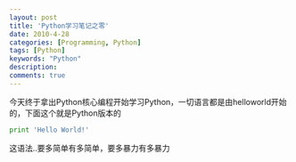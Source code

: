 ```yaml
---
layout: post
title: 'Python学习笔记之零'
date: 2010-4-28
categories: [Programming, Python]
tags: [Python]
keywords: "Python"
description: 
comments: true
---
```

今天终于拿出Python核心编程开始学习Python，一切语言都是由helloworld开始的，下面这个就是Python版本的

``` python 
print 'Hello World!'
```

这语法..要多简单有多简单，要多暴力有多暴力

